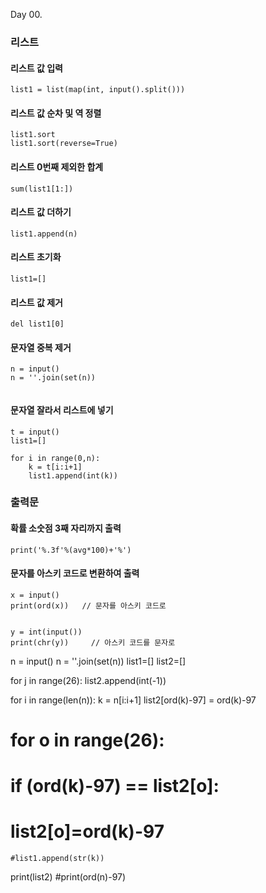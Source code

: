 Day 00.

### 리스트

#### 리스트 값 입력
```
list1 = list(map(int, input().split()))
```


#### 리스트 값 순차 및 역 정렬
```
list1.sort
list1.sort(reverse=True)
```


#### 리스트 0번째 제외한 합계
```
sum(list1[1:])
```


#### 리스트 값 더하기
```
list1.append(n)
```


#### 리스트 초기화
```
list1=[]
```


#### 리스트 값 제거
```
del list1[0]
```


#### 문자열 중복 제거
```
n = input()
n = ''.join(set(n))


```





#### 문자열 잘라서 리스트에 넣기
```
t = input()
list1=[]

for i in range(0,n):
    k = t[i:i+1]
    list1.append(int(k))
```


### 출력문

#### 확률 소숫점 3째 자리까지 출력
```
print('%.3f'%(avg*100)+'%')
```


#### 문자를 아스키 코드로 변환하여 출력
```
x = input()
print(ord(x))   // 문자를 아스키 코드로


y = int(input())
print(chr(y))     // 아스키 코드를 문자로
```

n = input()
n = ''.join(set(n))
list1=[]
list2=[]

for j in range(26):
    list2.append(int(-1))

for i in range(len(n)):
    k = n[i:i+1]
    list2[ord(k)-97] = ord(k)-97
#    for o in range(26):
#        if (ord(k)-97) == list2[o]:
#            list2[o]=ord(k)-97

    #list1.append(str(k))


print(list2)
#print(ord(n)-97)


